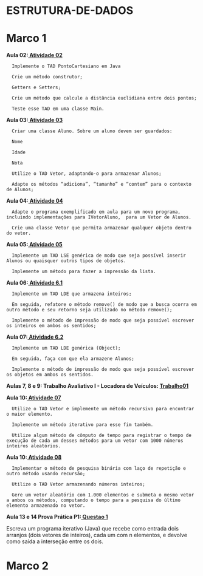 # ESTRUTURA-DE-DADOS

# Marco 1

**Aula 02:[ Atividade 02](Revisao)**

      Implemente o TAD PontoCartesiano em Java 

      Crie um método construtor;

      Getters e Setters;

      Crie um método que calcule a distância euclidiana entre dois pontos;

      Teste esse TAD em uma classe Main.

**Aula 03:[ Atividade 03](Exercicio_02)**

      Criar uma classe Aluno. Sobre um aluno devem ser guardados:

      Nome

      Idade

      Nota

      Utilize o TAD Vetor, adaptando-o para armazenar Alunos;

      Adapte os métodos “adiciona”, “tamanho” e “contem” para o contexto de Alunos;

**Aula 04:[ Atividade 04](Vetor)**

      Adapte o programa exemplificado em aula para um novo programa, incluindo implementações para IVetorAluno,  para um Vetor de Alunos.

      Crie uma classe Vetor que permita armazenar qualquer objeto dentro do vetor.

**Aula 05:[ Atividade 05](Atividade_5)**

      Implemente um TAD LSE genérica de modo que seja possível inserir Alunos ou quaisquer outros tipos de objetos.

      Implemente um método para fazer a impressão da lista.
   
 **Aula 06:[ Atividade 6.1](LDE_de_inteiros)**

      Implemente um TAD LDE que armazena inteiros;

      Em seguida, refatore o método remove() de modo que a busca ocorra em outro método e seu retorno seja utilizado no método remove();

      Implemente o método de impressão de modo que seja possível escrever os inteiros em ambos os sentidos;

 **Aula 07:[ Atividade 6.2](LDE_Objet)**
 
      Implemente um TAD LDE genérica (Object);
      
      Em seguida, faça com que ela armazene Alunos;
      
      Implemente o método de impressão de modo que seja possível escrever os objetos em ambos os sentidos.

 **Aulas 7, 8 e 9: Trabalho Avaliativo I - Locadora de Veículos: [Trabalho01](Trabalho01)**
 
 **Aula 10:[ Atividade 07](Recursividade)**
      
      Utilize o TAD Vetor e implemente um método recursivo para encontrar o maior elemento.
      
      Implemente um método iterativo para esse fim também.
      
      Utilize algum método de cômputo de tempo para registrar o tempo de execução de cada um desses métodos para um vetor com 1000 números inteiros aleatórios.
      
 **Aula 10:[ Atividade 08](Busca_linear_e_binaria)**
 
      Implementar o método de pesquisa binária com laço de repetição e outro método usando recursão;

      Utilize o TAD Vetor armazenando números inteiros;

      Gere um vetor aleatório com 1.000 elementos e submeta o mesmo vetor a ambos os métodos, computando o tempo para a pesquisa do último elemento armazenado no vetor.
      
  **Aula 13 e 14 Prova Prática P1:[ Questao 1](Qeuestao1)**
  
  Escreva um programa iterativo (Java) que recebe como entrada dois arranjos (dois vetores de inteiros), cada um com n elementos, e devolve como saída a interseção entre os dois. 
  
 
# Marco 2

